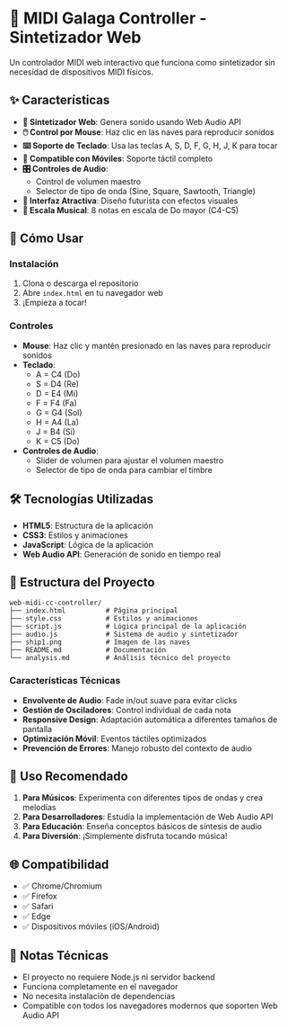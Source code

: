 # 🎹 MIDI Galaga Controller - Sintetizador Web

Un controlador MIDI web interactivo que funciona como sintetizador sin necesidad de dispositivos MIDI físicos.

## ✨ Características

- **🎵 Sintetizador Web**: Genera sonido usando Web Audio API
- **🖱️ Control por Mouse**: Haz clic en las naves para reproducir sonidos
- **⌨️ Soporte de Teclado**: Usa las teclas A, S, D, F, G, H, J, K para tocar
- **📱 Compatible con Móviles**: Soporte táctil completo
- **🎛️ Controles de Audio**:
  - Control de volumen maestro
  - Selector de tipo de onda (Sine, Square, Sawtooth, Triangle)
- **🎨 Interfaz Atractiva**: Diseño futurista con efectos visuales
- **🎼 Escala Musical**: 8 notas en escala de Do mayor (C4-C5)

## 🚀 Cómo Usar

### Instalación
1. Clona o descarga el repositorio
2. Abre `index.html` en tu navegador web
3. ¡Empieza a tocar!

### Controles
- **Mouse**: Haz clic y mantén presionado en las naves para reproducir sonidos
- **Teclado**: 
  - A = C4 (Do)
  - S = D4 (Re)
  - D = E4 (Mi)
  - F = F4 (Fa)
  - G = G4 (Sol)
  - H = A4 (La)
  - J = B4 (Si)
  - K = C5 (Do)
- **Controles de Audio**:
  - Slider de volumen para ajustar el volumen maestro
  - Selector de tipo de onda para cambiar el timbre

## 🛠️ Tecnologías Utilizadas

- **HTML5**: Estructura de la aplicación
- **CSS3**: Estilos y animaciones
- **JavaScript**: Lógica de la aplicación
- **Web Audio API**: Generación de sonido en tiempo real

## 📁 Estructura del Proyecto

```
web-midi-cc-controller/
├── index.html          # Página principal
├── style.css           # Estilos y animaciones
├── script.js           # Lógica principal de la aplicación
├── audio.js            # Sistema de audio y sintetizador
├── ship1.png           # Imagen de las naves
├── README.md           # Documentación
└── analysis.md         # Análisis técnico del proyecto
```


### Características Técnicas
- **Envolvente de Audio**: Fade in/out suave para evitar clicks
- **Gestión de Osciladores**: Control individual de cada nota
- **Responsive Design**: Adaptación automática a diferentes tamaños de pantalla
- **Optimización Móvil**: Eventos táctiles optimizados
- **Prevención de Errores**: Manejo robusto del contexto de audio

## 🎯 Uso Recomendado

1. **Para Músicos**: Experimenta con diferentes tipos de ondas y crea melodías
2. **Para Desarrolladores**: Estudia la implementación de Web Audio API
3. **Para Educación**: Enseña conceptos básicos de síntesis de audio
4. **Para Diversión**: ¡Simplemente disfruta tocando música!

## 🌐 Compatibilidad

- ✅ Chrome/Chromium
- ✅ Firefox
- ✅ Safari
- ✅ Edge
- ✅ Dispositivos móviles (iOS/Android)

## 📝 Notas Técnicas

- El proyecto no requiere Node.js ni servidor backend
- Funciona completamente en el navegador
- No necesita instalación de dependencias
- Compatible con todos los navegadores modernos que soporten Web Audio API


